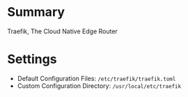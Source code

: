 # Summary

Traefik, The Cloud Native Edge Router

# Settings

- Default Configuration Files: `/etc/traefik/traefik.toml`
- Custom Configuration Directory: `/usr/local/etc/traefik`
